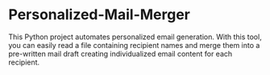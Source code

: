 # Personalized-Mail-Merger
This Python project automates personalized email generation. With this tool, you can easily read a file containing recipient names and merge them into a pre-written mail draft creating individualized email content for each recipient.

